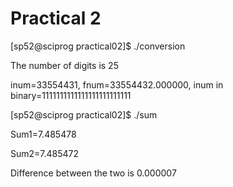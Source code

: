 # Practical 2

[sp52@sciprog practical02]$ ./conversion

The number of digits is 25

inum=33554431,  fnum=33554432.000000, inum in binary=1111111111111111111111111

[sp52@sciprog practical02]$ ./sum

 Sum1=7.485478
 
 Sum2=7.485472
 
 Difference between the two is 0.000007
